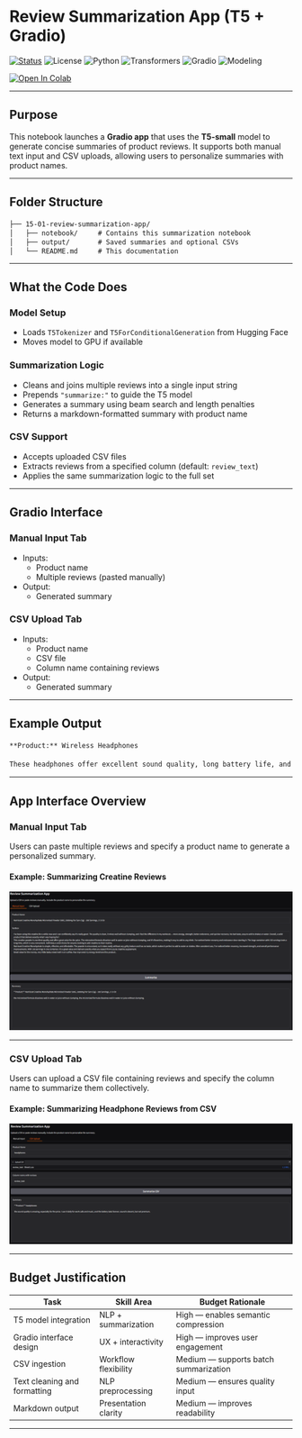 #  Review Summarization App (T5 + Gradio)

[![Status](https://img.shields.io/badge/status-live-green)](https://github.com/cwattsnogueira/rating-predictor-spam-detection-review-summarizer)
![License](https://img.shields.io/badge/license-MIT-blue)
![Python](https://img.shields.io/badge/python-3.10%2B-yellow)
![Transformers](https://img.shields.io/badge/transformers-T5--small-lightblue)
![Gradio](https://img.shields.io/badge/UI-gradio%20interactive-orange)
![Modeling](https://img.shields.io/badge/modeling-review--summarization-purple)

<a href="https://colab.research.google.com/github/cwattsnogueira/rating-predictor-spam-detection-review-summarizer/blob/main/15_01_review_summarization_appt5-small.ipynb" target="_parent">
  <img src="https://colab.research.google.com/assets/colab-badge.svg" alt="Open In Colab"/>
</a>

---

##  Purpose

This notebook launches a **Gradio app** that uses the **T5-small** model to generate concise summaries of product reviews. It supports both manual text input and CSV uploads, allowing users to personalize summaries with product names.

---

##  Folder Structure

```
├── 15-01-review-summarization-app/
│   ├── notebook/     # Contains this summarization notebook
│   ├── output/       # Saved summaries and optional CSVs
│   └── README.md     # This documentation
```

---

##  What the Code Does

###  Model Setup

- Loads `T5Tokenizer` and `T5ForConditionalGeneration` from Hugging Face
- Moves model to GPU if available

###  Summarization Logic

- Cleans and joins multiple reviews into a single input string
- Prepends `"summarize:"` to guide the T5 model
- Generates a summary using beam search and length penalties
- Returns a markdown-formatted summary with product name

###  CSV Support

- Accepts uploaded CSV files
- Extracts reviews from a specified column (default: `review_text`)
- Applies the same summarization logic to the full set

---

##  Gradio Interface

###  Manual Input Tab

- Inputs:
  - Product name
  - Multiple reviews (pasted manually)
- Output:
  - Generated summary

###  CSV Upload Tab

- Inputs:
  - Product name
  - CSV file
  - Column name containing reviews
- Output:
  - Generated summary

---

##  Example Output

```markdown
**Product:** Wireless Headphones

These headphones offer excellent sound quality, long battery life, and comfortable fit. Users praise the noise cancellation and Bluetooth connectivity. Some mention minor issues with pairing, but overall satisfaction is high.
```

---

##  App Interface Overview

###  Manual Input Tab

Users can paste multiple reviews and specify a product name to generate a personalized summary.

####  Example: Summarizing Creatine Reviews

![Creatine Review Summary](./output/sumarization.png)

---

###  CSV Upload Tab

Users can upload a CSV file containing reviews and specify the column name to summarize them collectively.

####  Example: Summarizing Headphone Reviews from CSV

![CSV Summarization](./output/csvsumarization.png)

---

##  Budget Justification

| Task                              | Skill Area               | Budget Rationale |
|-----------------------------------|--------------------------|------------------|
| T5 model integration              | NLP + summarization      | High — enables semantic compression |
| Gradio interface design           | UX + interactivity       | High — improves user engagement |
| CSV ingestion                     | Workflow flexibility     | Medium — supports batch summarization |
| Text cleaning and formatting      | NLP preprocessing        | Medium — ensures quality input |
| Markdown output                   | Presentation clarity     | Medium — improves readability |

---



